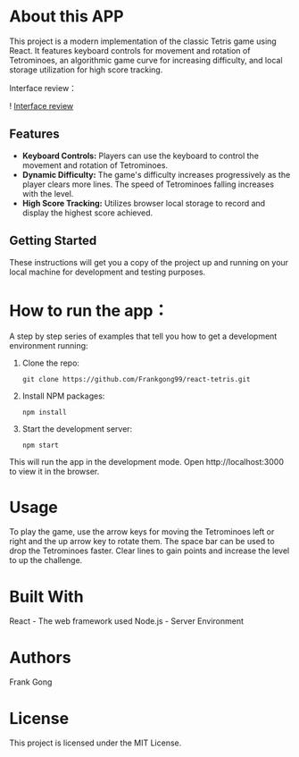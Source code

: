 # About this APP 

This project is a modern implementation of the classic Tetris game using React. It features keyboard controls for movement and rotation of Tetrominoes, an algorithmic game curve for increasing difficulty, and local storage utilization for high score tracking. 

Interface review： 

! [Interface review](https://frankgong99.github.io/images/Interface_review.gif "This is the interface review of Tetris APP.")

## Features

- **Keyboard Controls:** Players can use the keyboard to control the movement and rotation of Tetrominoes.
- **Dynamic Difficulty:** The game's difficulty increases progressively as the player clears more lines. The speed of Tetrominoes falling increases with the level.
- **High Score Tracking:** Utilizes browser local storage to record and display the highest score achieved.

## Getting Started

These instructions will get you a copy of the project up and running on your local machine for development and testing purposes.

# How to run the app：

A step by step series of examples that tell you how to get a development environment running: 

1. Clone the repo:
   
       git clone https://github.com/Frankgong99/react-tetris.git
   
2. Install NPM packages:

       npm install
   
3. Start the development server:

       npm start

This will run the app in the development mode. Open http://localhost:3000 to view it in the browser.

# Usage  

To play the game, use the arrow keys for moving the Tetrominoes left or right and the up arrow key to rotate them. The space bar can be used to drop the Tetrominoes faster. Clear lines to gain points and increase the level to up the challenge.

# Built With
React - The web framework used
Node.js - Server Environment 

# Authors 

Frank Gong  

# License 

This project is licensed under the MIT License.
